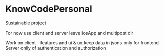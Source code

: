 # KnowCodePersonal

Sustainable project

For now use client and server
leave iosApp and multipost dir

Work on client - features and ui & ux
keep data in jsons only for frontend
Server onlly of authentication and authorization
